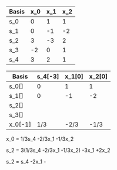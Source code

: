 | Basis | x_0 | x_1 | x_2 |
| ----- | --- | --- | --- |
| s_0   | 0   | 1   | 1   |
| s_1   | 0   | -1  | -2  |
| s_2   | 3   | -3  | 2   |
| s_3   | -2  | 0   | 1   |
| s_4   | 3   | 2   | 1   |

| Basis   | s_4[-3] | x_1[0] | x_2[0] |
| ------- | ------- | ------ | ------ |
| s_0[]   | 0       | 1      | 1      |
| s_1[]   | 0       | -1     | -2     | 
| s_2[]   |         |        |        |
| s_3[]   |         |        |        |
| x_0[-1] | 1/3     | -2/3   | -1/3   |

x_0 = 1/3s_4 -2/3x_1 -1/3x_2

s_2 = 3(1/3s_4 -2/3x_1 -1/3x_2) -3x_1 +2x_2

s_2 = s_4 -2x_1 -